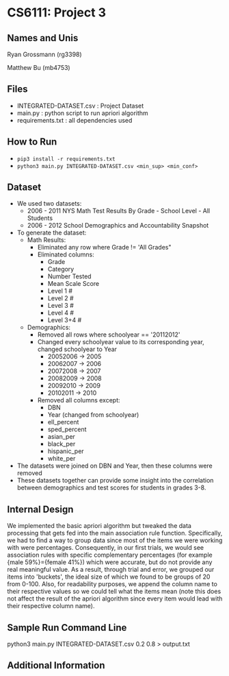 # CS6111: Project 3
## Names and Unis
Ryan Grossmann (rg3398)

Matthew Bu (mb4753)

## Files
* INTEGRATED-DATASET.csv : Project Dataset
* main.py : python script to run apriori algorithm
* requirements.txt : all dependencies used

## How to Run
* `pip3 install -r requirements.txt`
* `python3 main.py INTEGRATED-DATASET.csv <min_sup> <min_conf>`

## Dataset
* We used two datasets:
    * 2006 - 2011 NYS Math Test Results By Grade - School Level - All Students
    * 2006 - 2012 School Demographics and Accountability Snapshot
* To generate the dataset:
    * Math Results:
        * Eliminated any row where Grade != 'All Grades"
        * Eliminated columns: 
            * Grade
            * Category
            * Number Tested
            * Mean Scale Score
            * Level 1 #
            * Level 2 #
            * Level 3 #
            * Level 4 #
            * Level 3+4 #
    * Demographics:
        * Removed all rows where schoolyear == '20112012'
        * Changed every schoolyear value to its corresponding year, changed schoolyear to Year
            * 20052006 -> 2005
            * 20062007 -> 2006
            * 20072008 -> 2007
            * 20082009 -> 2008
            * 20092010 -> 2009
            * 20102011 -> 2010
        * Removed all columns except:
            * DBN
            * Year (changed from schoolyear)
            * ell_percent
            * sped_percent
            * asian_per
            * black_per
            * hispanic_per
            * white_per
* The datasets were joined on DBN and Year, then these columns were removed
* These datasets together can provide some insight into the correlation between demographics and test scores for students in grades 3-8.

## Internal Design
We implemented the basic apriori algorithm but tweaked the data processing that gets fed into the main association rule function. Specifically, we had to find a way to group data since most of the items we were working with were percentages. Consequently, in our first trials, we would see association rules with specific complementary percentages (for example {male 59%}={female 41%}) which were accurate, but do not provide any real meaningful value. As a result, through trial and error, we grouped our items into 'buckets', the ideal size of which we found to be groups of 20 from 0-100. Also, for readability purposes, we append the column name to their respective values so we could tell what the items mean (note this does not affect the result of the apriori algorithm since every item would lead with their respective column name).

## Sample Run Command Line
python3 main.py INTEGRATED-DATASET.csv 0.2 0.8 > output.txt

## Additional Information
        
